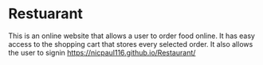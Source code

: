 # Restuarant
This is an online website that allows a user to order food online.
It has easy access to the shopping cart that stores every selected order.
It also allows the user to signin
https://nicpaul116.github.io/Restaurant/
